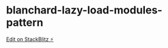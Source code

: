 # blanchard-lazy-load-modules-pattern

[Edit on StackBlitz ⚡️](https://stackblitz.com/edit/angular-ivy-m7uczd)